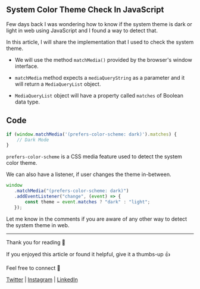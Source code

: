 ## System Color Theme Check In JavaScript

Few days back I was wondering how to know if the system theme is dark or light in web using JavaScript and I found a way to detect that.

In this article, I will share the implementation that I used to check the system theme.

- We will use the method `matchMedia()` provided by the browser's window interface.

- `matchMedia` method expects a `mediaQueryString` as a parameter and it will return a `MediaQueryList` object.

- `MediaQueryList` object will have a property called `matches` of Boolean data type.

## Code

```javascript
if (window.matchMedia('(prefers-color-scheme: dark)').matches) {
    // Dark Mode
}
```

`prefers-color-scheme` is a CSS media feature used to detect the system color theme.

We can also have a listener, if user changes the theme in-between.

```javascript
window
   .matchMedia("(prefers-color-scheme: dark)")
   .addEventListener("change", (event) => {
       const theme = event.matches ? "dark" : "light";
   });
```

Let me know in the comments if you are aware of any other way to detect the system theme in web.

---

Thank you for reading 🙏

If you enjoyed this article or found it helpful, give it a thumbs-up 👍

Feel free to connect 👋

[Twitter](https://twitter.com/kakatibibek) | [Instagram](https://instagram.com/bibekkakati) | [LinkedIn](https://linkedin.com/in/bibekkakati)